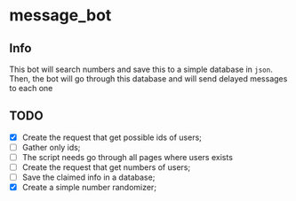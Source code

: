 # message_bot
## Info
This bot will search numbers and save this to a simple database in `json`.
Then, the bot will go through this database and will send delayed messages to each one

## TODO
- [x] Create the request that get possible ids of users;
- [ ] Gather only ids;
- [ ] The script needs go through all pages where users exists
- [ ] Create the request that get numbers of users;
- [ ] Save the claimed info in a database;
- [x] Create a simple number randomizer;
